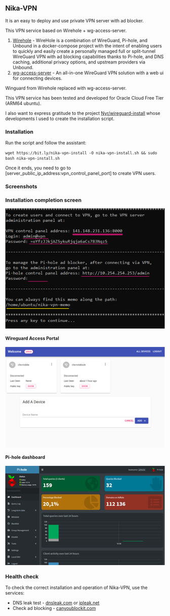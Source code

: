 ## Nika-VPN

It is an easy to deploy and use private VPN server with ad blocker.

This VPN service based on Wirehole + wg-access-server.

1. [Wirehole](https://github.com/IAmStoxe/wirehole) - WireHole is a combination of WireGuard, Pi-hole, and Unbound in a docker-compose project with the intent of enabling users to quickly and easily create a personally managed full or split-tunnel WireGuard VPN with ad blocking capabilities thanks to Pi-hole, and DNS caching, additional privacy options, and upstream providers via Unbound.
2. [wg-access-server](https://github.com/freifunkMUC/wg-access-server) - An all-in-one WireGuard VPN solution with a web ui for connecting devices.

Winguard from Wirehole replaced with wg-access-server.

This VPN service has been tested and developed for Oracle Cloud Free Tier (ARM64 ubuntu).

I also want to express gratitude to the project [Nyr/wireguard-install](https://github.com/Nyr/wireguard-install) whose developments I used to create the installation script.

### Installation

Run the script and follow the assistant:

`wget https://bit.ly/nika-vpn-install -O nika-vpn-install.sh && sudo bash nika-vpn-install.sh`

Once it ends, you need to go to [server_public_ip_address:vpn_control_panel_port] to create VPN users.


### Screenshots

### Installation completion screen

![Installation completion screen](content/finish_install.png "Installation completion screen")

#### Wireguard Access Portal

![Wireguard Access Porta](content/wg-access-server.png "Wireguard Access Porta")

#### Pi-hole dashboard

![Pi-hole dashboard](content/pi-hole.png "Pi-hole dashboard")

### Health check

To check the correct installation and operation of Nika-VPN, use the services:

- DNS leak test - [dnsleak.com](https://dnsleak.com/) or [ipleak.net](https://ipleak.net/)
- Сheck ad blocking - [canyoublockit.com](https://canyoublockit.com)

